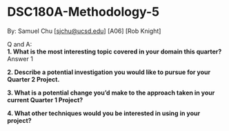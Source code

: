# DSC180A-Methodology-5
By: Samuel Chu [sjchu@ucsd.edu] [A06] [Rob Knight]

Q and A: <br>
**1. What is the most interesting topic covered in your domain this quarter?** <br>
Answer 1

**2. Describe a potential investigation you would like to pursue for your Quarter 2 Project.**

**3. What is a potential change you’d make to the approach taken in your current Quarter 1 Project?**

**4. What other techniques would you be interested in using in your project?**
